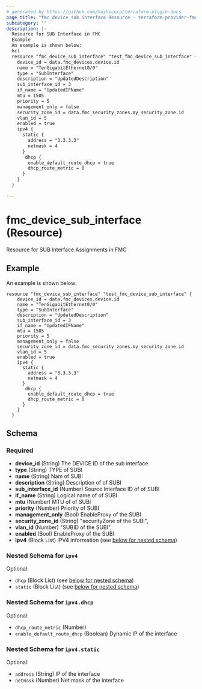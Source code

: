 ```yaml
---
# generated by https://github.com/hashicorp/terraform-plugin-docs
page_title: "fmc_device_sub_interface Resource - terraform-provider-fmc"
subcategory: ""
description: |-
  Resource for SUB Interface in FMC
  Example
  An example is shown below:
  hcl
  resource "fmc_device_sub_interface" "test_fmc_device_sub_interface" {
    device_id = data.fmc_devices.device.id
    name = "TenGigabitEthernet0/0"
    type = "SubInterface"
    description = "UpdatedDescription"
    sub_interface_id = 3
    if_name = "UpdatedIFName"
    mtu = 1505
    priority = 5
    management_only = false
    security_zone_id = data.fmc_security_zones.my_security_zone.id
    vlan_id = 5
    enabled = true
    ipv4 {
      static {
        address = "3.3.3.3"
        netmask = 4
      }
       dhcp {
        enable_default_route_dhcp = true
        dhcp_route_metric = 0
      }
    }
  }

---
```


# fmc_device_sub_interface (Resource)

Resource for SUB Interface Assignments in FMC

## Example
An example is shown below: 
```hcl
resource "fmc_device_sub_interface" "test_fmc_device_sub_interface" {
    device_id = data.fmc_devices.device.id
    name = "TenGigabitEthernet0/0"
    type = "SubInterface"
    description = "UpdatedDescription"
    sub_interface_id = 3
    if_name = "UpdatedIFName"
    mtu = 1505
    priority = 5
    management_only = false
    security_zone_id = data.fmc_security_zones.my_security_zone.id
    vlan_id = 5
    enabled = true
    ipv4 {
      static {
        address = "3.3.3.3"
        netmask = 4
      }
       dhcp {
        enable_default_route_dhcp = true
        dhcp_route_metric = 0
      }
    }
  }
```

<!-- schema generated by tfplugindocs -->
## Schema

### Required
- **device_id** (String) The DEVICE ID of the sub interface
- **type** (String) TYPE of SUBI
- **name** (String) Nam of SUBI
- **description** (String) Description of  of SUBI
- **sub_interface_id** (Number) Source Interface ID of  of SUBI
- **if_name** (String) Logical name of  of SUBI
- **mtu** (Number) MTU of  of SUBI
- **priority** (Number) Priority of SUBI
- **management_only** (Bool) EnableProxy of the SUBI
- **security_zone_id** (String) "securityZone of the SUBI",
- **vlan_id** (Number) "SUBID of the SUBI",
- **enabled** (Bool) EnableProxy of the SUBI
- **ipv4** (Block List) IPV4 information (see [below for nested schema](#nestedblock--ipv4))

 

 
<a id="nestedblock--ipv4"></a>
### Nested Schema for `ipv4`

Optional:

- `dhcp` (Block List) (see [below for nested schema](#nestedblock--ipv4--dhcp))
- `static` (Block List) (see [below for nested schema](#nestedblock--ipv4--static))

<a id="nestedblock--ipv4--dhcp"></a>
### Nested Schema for `ipv4.dhcp`

Optional:

- `dhcp_route_metric` (Number)
- `enable_default_route_dhcp` (Boolean) Dynamic IP of the interface


<a id="nestedblock--ipv4--static"></a>
### Nested Schema for `ipv4.static`

Optional:

- `address` (String) IP of the interface
- `netmask` (Number) Net mask of the interface

